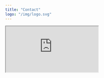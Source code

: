 ```yaml
---
title: "Contact"
logo: "/img/logo.svg"
---
```


 <iframe src="https://fisinteligencia.shinyapps.io/fis-info/" title="Radar FIS"></iframe> 
